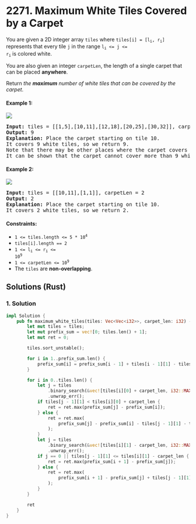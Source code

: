 # 2271. Maximum White Tiles Covered by a Carpet
You are given a 2D integer array `tiles` where <code>tiles[i] = [l<sub>i</sub>, r<sub>i</sub>]</code> represents that every tile `j` in the range <code>l<sub>i</sub> <= j <= r<sub>i</sub></code> is colored white.

You are also given an integer `carpetLen`, the length of a single carpet that can be placed **anywhere**.

Return *the **maximum** number of white tiles that can be covered by the carpet*.

#### Example 1:
![](https://assets.leetcode.com/uploads/2022/03/25/example1drawio3.png)
<pre>
<strong>Input:</strong> tiles = [[1,5],[10,11],[12,18],[20,25],[30,32]], carpetLen = 10
<strong>Output:</strong> 9
<strong>Explanation:</strong> Place the carpet starting on tile 10.
It covers 9 white tiles, so we return 9.
Note that there may be other places where the carpet covers 9 white tiles.
It can be shown that the carpet cannot cover more than 9 white tiles.
</pre>

#### Example 2:
![](https://assets.leetcode.com/uploads/2022/03/24/example2drawio.png)
<pre>
<strong>Input:</strong> tiles = [[10,11],[1,1]], carpetLen = 2
<strong>Output:</strong> 2
<strong>Explanation:</strong> Place the carpet starting on tile 10.
It covers 2 white tiles, so we return 2.
</pre>

#### Constraints:
* <code>1 <= tiles.length <= 5 * 10<sup>4</sup></code>
* `tiles[i].length == 2`
* <code>1 <= l<sub>i</sub> <= r<sub>i</sub> <= 10<sup>9</sup></code>
* <code>1 <= carpetLen <= 10<sup>9</sup></code>
* The `tiles` are **non-overlapping**.

## Solutions (Rust)

### 1. Solution
```Rust
impl Solution {
    pub fn maximum_white_tiles(tiles: Vec<Vec<i32>>, carpet_len: i32) -> i32 {
        let mut tiles = tiles;
        let mut prefix_sum = vec![0; tiles.len() + 1];
        let mut ret = 0;

        tiles.sort_unstable();

        for i in 1..prefix_sum.len() {
            prefix_sum[i] = prefix_sum[i - 1] + tiles[i - 1][1] - tiles[i - 1][0] + 1;
        }

        for i in 0..tiles.len() {
            let j = tiles
                .binary_search(&vec![tiles[i][0] + carpet_len, i32::MAX])
                .unwrap_err();
            if tiles[j - 1][1] < tiles[i][0] + carpet_len {
                ret = ret.max(prefix_sum[j] - prefix_sum[i]);
            } else {
                ret = ret.max(
                    prefix_sum[j] - prefix_sum[i] - tiles[j - 1][1] - tiles[i][0] - carpet_len,
                );
            }
            let j = tiles
                .binary_search(&vec![tiles[i][1] - carpet_len, i32::MAX])
                .unwrap_err();
            if j == 0 || tiles[j - 1][1] <= tiles[i][1] - carpet_len {
                ret = ret.max(prefix_sum[i + 1] - prefix_sum[j]);
            } else {
                ret = ret.max(
                    prefix_sum[i + 1] - prefix_sum[j] + tiles[j - 1][1] - tiles[i][1] + carpet_len,
                );
            }
        }

        ret
    }
}
```
